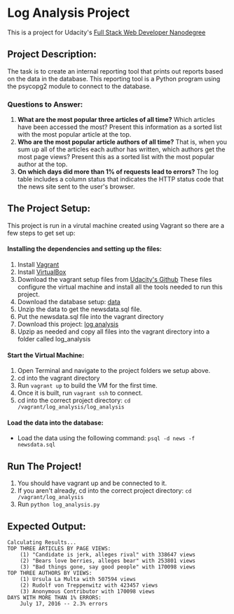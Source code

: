 # Log Analysis Project
This is a project for Udacity's [Full Stack Web Developer Nanodegree](https://www.udacity.com/course/full-stack-web-developer-nanodegree--nd004)
## Project Description:
The task is to create an internal reporting tool that prints out reports 
based on the data in the database. This reporting tool is a Python program 
using the psycopg2 module to connect to the database.
### Questions to Answer:
1. **What are the most popular three articles of all time?** Which articles have been 
accessed the most? Present this information as a sorted list with the most popular 
article at the top.
1. **Who are the most popular article authors of all time?** That is, when you sum up 
all of the articles each author has written, which authors get the most page views? 
Present this as a sorted list with the most popular author at the top.
1. **On which days did more than 1% of requests lead to errors?**  The log table 
includes a column status that indicates the HTTP status code that the news site sent 
to the user's browser. 

## The Project Setup:
This project is run in a virutal machine created using Vagrant so there are a few steps
to get set up:
#### Installing the dependencies and setting up the files:
1. Install [Vagrant](https://www.vagrantup.com/)
1. Install [VirtualBox](https://www.virtualbox.org/)
1. Download the vagrant setup files from [Udacity's Github](https://github.com/udacity/fullstack-nanodegree-vm)
These files configure the virtual machine and install all the tools needed to run this project.
1. Download the database setup: [data](https://d17h27t6h515a5.cloudfront.net/topher/2016/August/57b5f748_newsdata/newsdata.zip)
1. Unzip the data to get the newsdata.sql file.
1. Put the newsdata.sql file into the vagrant directory
1. Download this project: [log analysis](https://github.com/michellejl/log_analysis)
1. Upzip as needed and copy all files into the vagrant directory into a folder called log_analysis
#### Start the Virtual Machine:
1. Open Terminal and navigate to the project folders we setup above.
1. cd into the vagrant directory
1. Run ``` vagrant up ``` to build the VM for the first time.
1. Once it is built, run ``` vagrant ssh ``` to connect.
1. cd into the correct project directory: ``` cd /vagrant/log_analysis/log_analysis ```
#### Load the data into the database:
* Load the data using the following command: ``` psql -d news -f newsdata.sql ```



## Run The Project!
1. You should have vagrant up and be connected to it. 
1. If you aren't already, cd into the correct project directory: ``` cd /vagrant/log_analysis ```
1. Run ``` python log_analysis.py ```



## Expected Output: 
    Calculating Results...
    TOP THREE ARTICLES BY PAGE VIEWS:
        (1) "Candidate is jerk, alleges rival" with 338647 views
        (2) "Bears love berries, alleges bear" with 253801 views
        (3) "Bad things gone, say good people" with 170098 views
    TOP THREE AUTHORS BY VIEWS:
        (1) Ursula La Multa with 507594 views
        (2) Rudolf von Treppenwitz with 423457 views
        (3) Anonymous Contributor with 170098 views
    DAYS WITH MORE THAN 1% ERRORS:
        July 17, 2016 -- 2.3% errors
